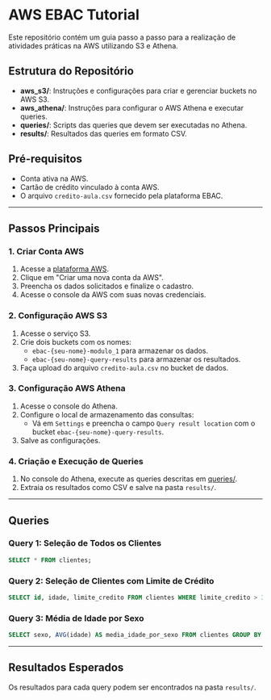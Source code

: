 
# AWS EBAC Tutorial

Este repositório contém um guia passo a passo para a realização de atividades práticas na AWS utilizando S3 e Athena.

## Estrutura do Repositório

- **aws_s3/**: Instruções e configurações para criar e gerenciar buckets no AWS S3.
- **aws_athena/**: Instruções para configurar o AWS Athena e executar queries.
- **queries/**: Scripts das queries que devem ser executadas no Athena.
- **results/**: Resultados das queries em formato CSV.

## Pré-requisitos

- Conta ativa na AWS.
- Cartão de crédito vinculado à conta AWS.
- O arquivo `credito-aula.csv` fornecido pela plataforma EBAC.

---

## Passos Principais

### 1. Criar Conta AWS
1. Acesse a [plataforma AWS](https://aws.amazon.com/).
2. Clique em "Criar uma nova conta da AWS".
3. Preencha os dados solicitados e finalize o cadastro.
4. Acesse o console da AWS com suas novas credenciais.

### 2. Configuração AWS S3
1. Acesse o serviço S3.
2. Crie dois buckets com os nomes:
   - `ebac-{seu-nome}-modulo_1` para armazenar os dados.
   - `ebac-{seu-nome}-query-results` para armazenar os resultados.
3. Faça upload do arquivo `credito-aula.csv` no bucket de dados.

### 3. Configuração AWS Athena
1. Acesse o console do Athena.
2. Configure o local de armazenamento das consultas:
   - Vá em `Settings` e preencha o campo `Query result location` com o bucket `ebac-{seu-nome}-query-results`.
3. Salve as configurações.

### 4. Criação e Execução de Queries
1. No console do Athena, execute as queries descritas em [queries/](queries/).
2. Extraia os resultados como CSV e salve na pasta `results/`.

---

## Queries

### Query 1: Seleção de Todos os Clientes
```sql
SELECT * FROM clientes;
```

### Query 2: Seleção de Clientes com Limite de Crédito
```sql
SELECT id, idade, limite_credito FROM clientes WHERE limite_credito > 3000;
```

### Query 3: Média de Idade por Sexo
```sql
SELECT sexo, AVG(idade) AS media_idade_por_sexo FROM clientes GROUP BY sexo;
```

---

## Resultados Esperados

Os resultados para cada query podem ser encontrados na pasta `results/`.

